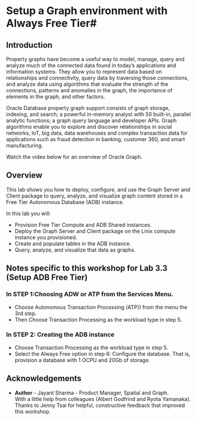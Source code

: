 # Setup a Graph environment with Always Free Tier#

## Introduction
Property graphs have become a useful way to model, manage, query and analyze much of the connected data found in today’s applications and information systems.  They allow you to represent data based on relationships and connectivity, query data by traversing those connections, and analyze data using algorithms that evaluate the strength of the connections, patterns and anomalies in the graph, the importance of elements in the graph, and other factors.

Oracle Database property graph support consists of graph storage, indexing, and search; a powerful in-memory analyst with 50 built-in, parallel analytic functions; a graph query language and developer APIs. Graph algorithms enable you to explore and discover relationships in social networks, IoT, big data, data warehouses and complex transaction data for applications such as fraud detection in banking, customer 360, and smart manufacturing.

Watch the video below for an overview of Oracle Graph.
[](youtube:-DYVgYJPbQA)

## Overview
This lab shows you how to deploy, configure, and use the Graph Server and Client package to query, analyze, and visualize graph content stored in a Free Tier Autonomous Database (ADB) instance. 

In this lab you will:
- Provision Free Tier Compute and ADB Shared instances.
- Deploy the Graph Server and Client package on the Linix compute instance you provisioned.
- Create and populate tables in the ADB instance.
- Query, analyze, and visualize that data as graphs.

## Notes specific to this workshop for Lab 3.3 (Setup ADB Free Tier)

### In STEP 1:Choosing ADW or ATP from the Services Menu.
- Choose Autonomous Transaction Processing (ATP)) from the menu the 3rd step.     
- Then Choose Transaction Processing as the workload type in step 5.

### In STEP 2: Creating the ADB instance
- Choose Transaction Processing as the workload type in step 5.
- Select the Always Free option in step 6: Configure the database. That is, provision a database with 1 OCPU and 20Gb of storage.


## Acknowledgements ##

- **Author** - Jayant Sharma - Product Manager, Spatial and Graph.  
  With a little help from colleagues (Albert Godfrind and Ryota Yamanaka).  
  Thanks to Jenny Tsai for helpful, constructive feedback that improved this workshop.
